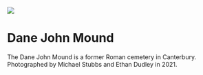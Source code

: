 
<a href="https://juncture-digital.org"><img src="https://gitcdn.link/repo/jstor-labs/juncture/main/images/ve-button.png"></a>

<param ve-config header="header" main="now-and-then">

<param ve-compare manifest="gh:kent-map/images/then-and-now/Dane_John_Mound_2021.yaml" region="pct:0,17,90,50">
<param ve-compare manifest="gh:kent-map/images/then-and-now/Dane_John_Mound_1905.yaml" region="pct:15,7,90,60">

# Dane John Mound

The Dane John Mound is a former Roman cemetery in Canterbury. Photographed by Michael Stubbs and Ethan Dudley in 2021.
